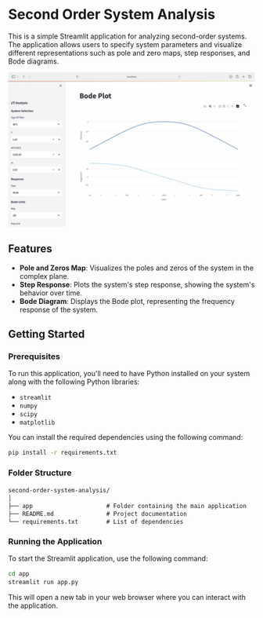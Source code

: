 # Second Order System Analysis

This is a simple Streamlit application for analyzing second-order systems. The application allows users to specify system parameters and visualize different representations such as pole and zero maps, step responses, and Bode diagrams.

![App Screenshot](screenshot.jpg)

## Features

- **Pole and Zeros Map**: Visualizes the poles and zeros of the system in the complex plane.
- **Step Response**: Plots the system's step response, showing the system's behavior over time.
- **Bode Diagram**: Displays the Bode plot, representing the frequency response of the system.

## Getting Started

### Prerequisites

To run this application, you'll need to have Python installed on your system along with the following Python libraries:

- `streamlit`
- `numpy`
- `scipy`
- `matplotlib`

You can install the required dependencies using the following command:

```bash
pip install -r requirements.txt
```

### Folder Structure

```
second-order-system-analysis/
│
├── app                     # Folder containing the main application
├── README.md               # Project documentation
└── requirements.txt        # List of dependencies
```


### Running the Application

To start the Streamlit application, use the following command:

```bash
cd app
streamlit run app.py
```

This will open a new tab in your web browser where you can interact with the application.
